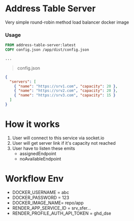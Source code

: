 # Address Table Server

Very simple round-robin method load balancer docker image

### Usage

```Dockerfile
FROM address-table-server:latest
COPY config.json /app/dist/config.json

...
```

> config.json

```json
{
  "servers": [
    { "name": "https://srv1.com", "capacity": 20 },
    { "name": "https://srv2.com", "capacity": 20 },
    { "name": "https://srv3.com", "capacity": 15 }
  ]
}
```

# How it works

1. User will connect to this service via socket.io
2. User will get server link if it's capacity not reached
3. User have to listen these emits
   - assignedEndpoint
   - noAvailableEndpoint

# Workflow Env

- DOCKER_USERNAME = abc
- DOCKER_PASSWORD = 123
- DOCKER_IMAGE_NAME= repo/app
- RENDER_APP_SERVICE_ID = srv_sfer...
- RENDER_PROFILE_AUTH_API_TOKEN = ghd_dse
